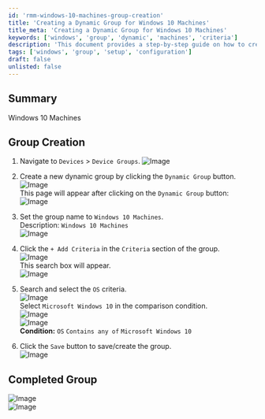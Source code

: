 ```yaml
---
id: 'rmm-windows-10-machines-group-creation'
title: 'Creating a Dynamic Group for Windows 10 Machines'
title_meta: 'Creating a Dynamic Group for Windows 10 Machines'
keywords: ['windows', 'group', 'dynamic', 'machines', 'criteria']
description: 'This document provides a step-by-step guide on how to create a dynamic group for Windows 10 machines within the Kaseya VSA platform. It includes navigation instructions, setting group criteria, and saving the group.'
tags: ['windows', 'group', 'setup', 'configuration']
draft: false
unlisted: false
---
```

## Summary

Windows 10 Machines 

## Group Creation 

1. Navigate to `Devices` > `Device Groups`.
   ![Image](../../../static/img/Windows-10-Machines/image_1.png)

2. Create a new dynamic group by clicking the `Dynamic Group` button.  
   ![Image](../../../static/img/Windows-10-Machines/image_2.png)  
   This page will appear after clicking on the `Dynamic Group` button:  
   ![Image](../../../static/img/Windows-10-Machines/image_3.png)

3. Set the group name to `Windows 10 Machines`.  
   Description: `Windows 10 Machines`  
   ![Image](../../../static/img/Windows-10-Machines/image_4.png)

4. Click the `+ Add Criteria` in the `Criteria` section of the group.  
   ![Image](../../../static/img/Windows-10-Machines/image_5.png)  
   This search box will appear.  
   ![Image](../../../static/img/Windows-10-Machines/image_6.png)

5. Search and select the `OS` criteria.  
   ![Image](../../../static/img/Windows-10-Machines/image_7.png)  
   Select `Microsoft Windows 10` in the comparison condition.  
   ![Image](../../../static/img/Windows-10-Machines/image_8.png)  
   ![Image](../../../static/img/Windows-10-Machines/image_9.png)  
   **Condition:** `OS` `Contains any of` `Microsoft Windows 10`

6. Click the `Save` button to save/create the group.  
   ![Image](../../../static/img/Windows-10-Machines/image_10.png)

## Completed Group 

![Image](../../../static/img/Windows-10-Machines/image_11.png)  
![Image](../../../static/img/Windows-10-Machines/image_12.png)




